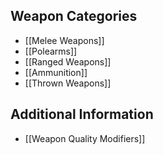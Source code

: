 ## Weapon Categories


- [[Melee Weapons]]
- [[Polearms]]
- [[Ranged Weapons]]
- [[Ammunition]]
- [[Thrown Weapons]]


## Additional Information


- [[Weapon Quality Modifiers]]
